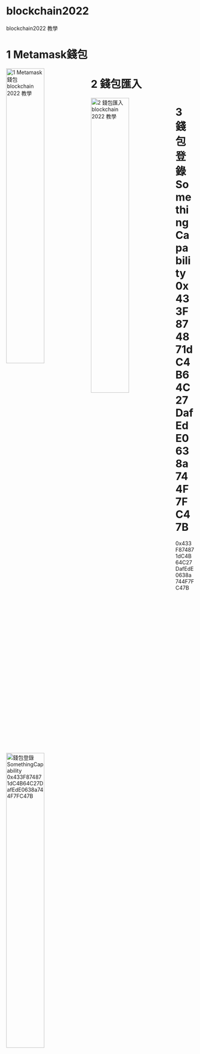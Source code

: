 # blockchain2022
blockchain2022 教學


# 1 Metamask錢包
  <a href="https://www.cool3c.com/article/162263">
  <img src="https://sw.cool3c.com/user/6/2021/8739541a-9581-4a5a-bc15-d6fcaa27223f.jpg?fit=max&w=1400&q=80" width="45%" height="auto" style="float: left;" title="1 Metamask錢包 blockchain 2022 教學" alt="1 Metamask錢包 blockchain 2022 教學"/>
</a>



# 2 錢包匯入 
  <img src="https://mmbiz.qpic.cn/mmbiz_jpg/1BaaTxPXtafZUGiaO8wVNAQticSvylqznEMvdRZaNHTvHAoI0KxcWwbv7DiamiavhO9jNBzv7e7fgAoLCMfJ9c1V4A/640?wx_fmt=jpeg" width="45%" height="auto" style="float: left;" title="2 錢包匯入 blockchain 2022 教學" alt="2 錢包匯入 blockchain 2022 教學"/>


# 3 錢包登錄 SomethingCapability 0x433F874871dC4B64C27DafEdE0638a744F7FC47B

  <img src="https://aivia.io/blog/en/content/images/2020/02/usdt-tether-metamask-4.png" width="45%" height="auto" style="float: left;" title="錢包登錄 SomethingCapability 0x433F874871dC4B64C27DafEdE0638a744F7FC47B" alt="錢包登錄 SomethingCapability 0x433F874871dC4B64C27DafEdE0638a744F7FC47B"/>


0x433F874871dC4B64C27DafEdE0638a744F7FC47B
